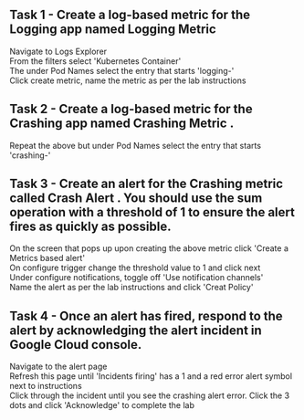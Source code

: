 ## Task 1 - Create a log-based metric for the Logging app named Logging Metric
Navigate to Logs Explorer  
From the filters select 'Kubernetes Container'  
The under Pod Names select the entry that starts 'logging-'  
Click create metric, name the metric as per the lab instructions

## Task 2 - Create a log-based metric for the Crashing app named Crashing Metric .
Repeat the above but under Pod Names select the entry that starts 'crashing-'

## Task 3 - Create an alert for the Crashing metric called Crash Alert . You should use the sum operation with a threshold of 1 to ensure the alert fires as quickly as possible.
On the screen that pops up upon creating the above metric click 'Create a Metrics based alert'  
On configure trigger change the threshold value to 1 and click next  
Under configure notifications, toggle off 'Use notification channels'  
Name the alert as per the lab instructions and click 'Creat Policy'  

## Task 4 - Once an alert has fired, respond to the alert by acknowledging the alert incident in Google Cloud console.
Navigate to the alert page  
Refresh this page until 'Incidents firing' has a 1 and a red error alert symbol next to instructions  
Click through the incident until you see the crashing alert error. Click the 3 dots and click 'Acknowledge' to complete the lab
